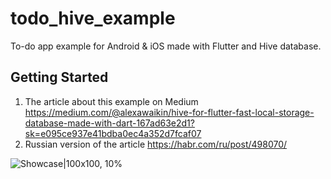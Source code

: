 # todo_hive_example

To-do app example for Android & iOS made with Flutter and Hive database.

## Getting Started

1. The article about this example on Medium https://medium.com/@alexawaikin/hive-for-flutter-fast-local-storage-database-made-with-dart-167ad63e2d1?sk=e095ce937e41bdba0ec4a352d7fcaf07
2. Russian version of the article https://habr.com/ru/post/498070/


![Showcase|100x100, 10%](https://habrastorage.org/webt/is/xz/as/isxzasjln1m6kt7gpezg0kn4-ey.gif)